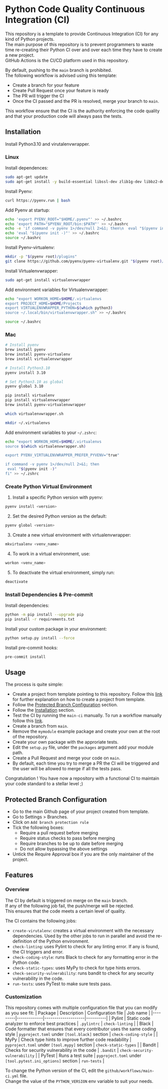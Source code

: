 # Python Code Quality Continuous Integration (CI)
This repository is a template to provide Continuous Integration (CI) for any kind of Python projects.<br>
The main purpose of this repository is to prevent programmers to waste time re-creating their Python
CI over and over each time they have to create a new project. <br>
GitHub Actions is the CI/CD platform used in this repository. <br>

By default, pushing to the `main` branch is prohibited.<br>
The following workflow is advised using this template:
- Create a branch for your feature
- Create Pull Request once your feature is ready
- The PR will trigger the CI
- Once the CI passed and the PR is resolved, merge your branch to `main`.

This workflow ensure that the CI is the authority enforcing the code quality and that your production code will always pass the tests.

## Installation
Install Python3.10 and virutalenvwrapper.

### Linux
Install dependences:
```bash
sudo apt-get update
sudo apt-get install -y build-essential libssl-dev zlib1g-dev libbz2-dev libreadline-dev libsqlite3-dev wget curl llvm libncurses5-dev libncursesw5-dev xz-utils tk-dev libffi-dev liblzma-dev git python3 python3-pip make
```

Install Pyenv:
```bash
curl https://pyenv.run | bash
```

Add Pyenv at startup:
```bash
echo 'export PYENV_ROOT="$HOME/.pyenv"' >> ~/.bashrc
echo 'export PATH="$PYENV_ROOT/bin:$PATH"' >> ~/.bashrc
echo -e 'if command -v pyenv 1>/dev/null 2>&1; then\n  eval "$(pyenv init --path)"\nfi' >> ~/.bashrc
echo 'eval "$(pyenv init -)"' >> ~/.bashrc
source ~/.bashrc
```

Install Pyenv-virtualenv:
```bash
mkdir -p "$(pyenv root)/plugins"
git clone https://github.com/pyenv/pyenv-virtualenv.git "$(pyenv root)/plugins/pyenv-virtualenv"
```

Install Virtualenvwrapper:
```bash
sudo apt-get install virtualenvwrapper
```

Add environment variables for Virtualenvwrapper:
```bash
echo "export WORKON_HOME=$HOME/.virtualenvs
export PROJECT_HOME=$HOME/Projects
export VIRTUALENVWRAPPER_PYTHON=$(which python3)
source ~/.local/bin/virtualenvwrapper.sh" >> ~/.bashrc

source ~/.bashrc
```

### Mac
```bash
# Install pyenv
brew install pyenv
brew install pyenv-virtualenv
brew install virtualenvwrapper

# Install Python3.10
pyenv install 3.10

# Set Python3.10 as global
pyenv global 3.10

pip install virtualenv
pip install virtualenvwrapper
brew install pyenv-virtualenvwrapper

which virtualenvwrapper.sh

mkdir ~/.virtualenvs
```
Add environment variables to your `~/.zshrc`:
```bash
echo "export WORKON_HOME=$HOME/.virtualenvs
source $(which virtualenvwrapper.sh)

export PYENV_VIRTUALENVWRAPPER_PREFER_PYVENV="true"

if command -v pyenv 1>/dev/null 2>&1; then
 eval "$(pyenv init -)"
fi" >> ~/.zshrc
```

### Create Python Virtual Environment
1. Install a specific Python version with pyenv:
```bash
pyenv install <version>
```
2. Set the desired Python version as the default:
```bash
pyenv global <version>
```
3. Create a new virtual environment with virtualenvwrapper:
```bash
mkvirtualenv <venv_name>
```
4. To work in a virtual environment, use:
```bash
workon <venv_name>
```
5. To deactivate the virtual environment, simply run:
```bash
deactivate
```

### Install Dependencies & Pre-commit
Install dependencies:
```bash
python -m pip install --upgrade pip
pip install -r requirements.txt
```

Install your custom package in your environment:
```bash
python setup.py install --force
```

Install pre-commit hooks:
```bash
pre-commit install
```

## Usage
The process is quite simple:
- Create a project from template pointing to this repository. Follow this [link](https://docs.github.com/en/repositories/creating-and-managing-repositories/creating-a-repository-from-a-template) for further explanation on how to create a project from template.
- Follow the [Protected Branch Configuration](##-Protected-Branch-Configuration) section.
- Follow the [Installation](##-Installation) section.
- Test the CI by running the `main-ci` manually. To run a workflow manually follow this [link](https://docs.github.com/en/actions/managing-workflow-runs/manually-running-a-workflow).
- Create a branch from `main`.
- Remove the `mymodule` example package and create your own at the root of the repository.
- Create your own package with the approriate tests.
- Edit the `setup.py` file, under the `packages` argument add your module path.
- Create a Pull Request and merge your code on `main`.
- By default, each time you try to merge a PR the CI will be triggered and the user will be allowed to merge if all the tests pass.

Congratulation ! You have now a repository with a functional CI to maintain your code standard to a stellar level ;)

## Protected Branch Configuration
- Go to the main Github page of your project created from template.
- Go to Settings > Branches.
- Click on `Add branch protection rule`
- Tick the following boxes:
    - Require a pull request before merging
    - Require status checks to pass before merging
    - Require branches to be up to date before merging
    - Do not allow bypassing the above settings
- Untick the Require Approval box if you are the only maintainer of the project.


## Features
### Overview
The CI by default is triggered on merge on the `main` branch. <br>
If any of the following job fail, the push/merge will be rejected. <br>
This ensures that the code meets a certain level of quality. <br>

The CI contains the following jobs:
- `create-virutalenv`: creates a virtual environment with the necessary dependencies.
    Used by the other jobs to run in parallel and avoid the re-definition of the Python environment.
- `check-linting`: uses Pylint to check for any linting error. If any is found, the CI triggers and error.
- `check-coding-style`: runs Black to check for any formatting error in the Python code.
- `check-static-types`: uses MyPy to check for type hints errors.
- `check-security-vulnerability`: runs bandit to check for any security vulnerability in the code.
- `run-tests`: uses PyTest to make sure tests pass.

### Customization
This repository comes with multiple configuration file that you can modify as you see fit:
| Package | Description | Configuration file | Job name |
|---------|-------------|--------------------|----------|
| Pylint  | Static code analyzer to enforce best practices | `.pylintrc` | `check-linting` |
| Black   | Code formatter that ensures that every contributor uses the same coding style | `pyproject.toml` under `[tool.black]` section | `check-coding-style` |
| MyPy | Check type hints to improve further code readability | `pyproject.toml` under `[tool.mypy]` section | `check-static-types` |
| Bandit | Checks for security vulnerability in the code | `.bandit` | `check-security-vulnerability` |
| PyTest | Runs a test suite | `pyproject.toml` under `[tool.pytest.ini_options]` section | `run-tests` |

To change the Python version of the CI, edit the `github/workflows/main-ci.yml` file. <br>
Change the value of the `PYTHON_VERSION` env variable to suit your needs.

